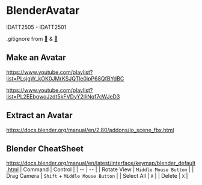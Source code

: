 # BlenderAvatar
IDATT2505 - IDATT2501

.gitignore from [🔗](https://gist.github.com/dval/da53ed463a9a2bda96d162807619699b) & [🔗](https://gist.github.com/dval/da53ed463a9a2bda96d162807619699b)



## Make an Avatar
https://www.youtube.com/playlist?list=PLsjgW_kOK0JMrKSJQTle0ipP68QfBYdBC


https://www.youtube.com/playlist?list=PL2EEbgwoJzdt5kFVDyY2lliNqf7cWJeD3
## Extract an Avatar
https://docs.blender.org/manual/en/2.80/addons/io_scene_fbx.html


## Blender CheatSheet
https://docs.blender.org/manual/en/latest/interface/keymap/blender_default.html
| Command | Control |
| -- | -- |
| Rotate View | `Middle Mouse Button` |
| Drag Camera | `Shift` + `Middle Mouse Button` |
| Select All | `A` |
| Delete | `X` |
